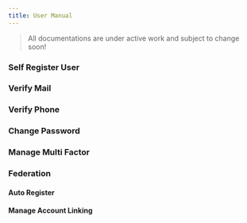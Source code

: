 ```yaml
---
title: User Manual
---
```


> All documentations are under active work and subject to change soon!

### Self Register User

### Verify Mail

### Verify Phone

### Change Password

### Manage Multi Factor

### Federation

#### Auto Register

#### Manage Account Linking
